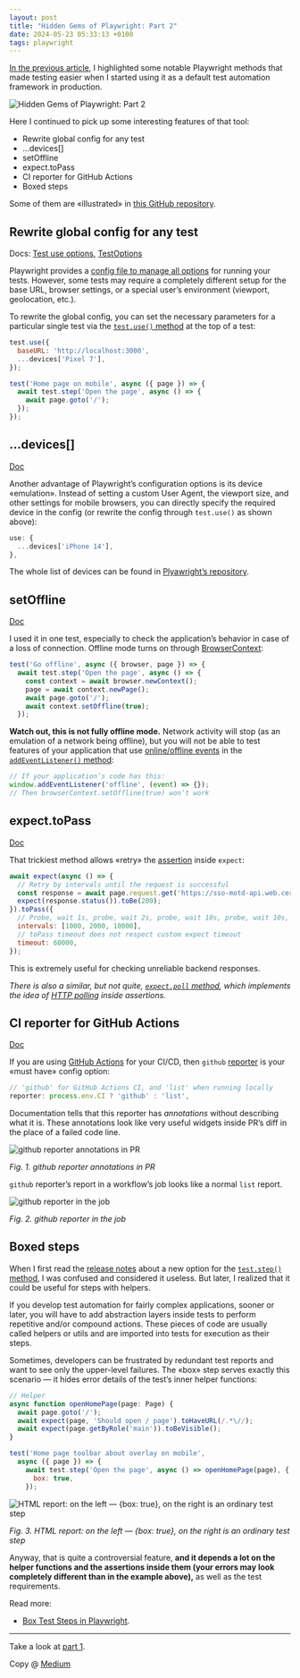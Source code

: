 ```yaml
---
layout: post
title: "Hidden Gems of Playwright: Part 2"
date: 2024-05-23 05:33:13 +0100
tags: playwright
---
```


[In the previous article](https://adequatica.github.io/2022/09/07/hidden-gems-of-playwright.html), I highlighted some notable Playwright methods that made testing easier when I started using it as a default test automation framework in production.

![Hidden Gems of Playwright: Part 2](/assets/2024-05-23/00-cover-2.jpg)

Here I continued to pick up some interesting features of that tool:

- Rewrite global config for any test
- …devices[]
- setOffline
- expect.toPass
- CI reporter for GitHub Actions
- Boxed steps

Some of them are «illustrated» in [this GitHub repository](https://github.com/adequatica/ui-testing).

## Rewrite global config for any test

Docs: [Test use options](https://playwright.dev/docs/test-use-options), [TestOptions](https://playwright.dev/docs/api/class-testoptions/)

Playwright provides a [config file to manage all options](https://playwright.dev/docs/test-configuration) for running your tests. However, some tests may require a completely different setup for the base URL, browser settings, or a special user’s environment (viewport, geolocation, etc.).

To rewrite the global config, you can set the necessary parameters for a particular single test via the [`test.use()` method](https://playwright.dev/docs/api/class-test#test-use) at the top of a test:

```JavaScript
test.use({
  baseURL: 'http://localhost:3000',
  ...devices['Pixel 7'],
});

test('Home page on mobile', async ({ page }) => {
  await test.step('Open the page', async () => {
    await page.goto('/');
  });
});
```

## …devices[]

[Doc](https://playwright.dev/docs/emulation#devices)

Another advantage of Playwright’s configuration options is its device «emulation». Instead of setting a custom User Agent, the viewport size, and other settings for mobile browsers, you can directly specify the required device in the config (or rewrite the config through `test.use()` as shown above):

```JavaScript
use: {
  ...devices['iPhone 14'],
},
```

The whole list of devices can be found in [Plyawright’s repository](https://github.com/microsoft/playwright/blob/main/packages/playwright-core/src/server/deviceDescriptorsSource.json).

## setOffline

[Doc](https://playwright.dev/docs/api/class-browsercontext#browser-context-set-offline)

I used it in one test, especially to check the application’s behavior in case of a loss of connection. Offline mode turns on through [BrowserContext](https://playwright.dev/docs/api/class-browsercontext):

```JavaScript
test('Go offline', async ({ browser, page }) => {
  await test.step('Open the page', async () => {
    const context = await browser.newContext();
    page = await context.newPage();
    await page.goto('/');
    await context.setOffline(true);
  });
```

**Watch out, this is not fully offline mode.** Network activity will stop (as an emulation of a network being offline), but you will not be able to test features of your application that use [online/offline events](https://developer.mozilla.org/en-US/docs/Web/API/Window/offline_event) in the [`addEventListener()` method](https://developer.mozilla.org/en-US/docs/Web/API/EventTarget/addEventListener):

```JavaScript
// If your application’s code has this:
window.addEventListener('offline', (event) => {});
// Then browserContext.setOffline(true) won’t work
```

## expect.toPass

[Doc](https://playwright.dev/docs/test-assertions#expecttopass)

That trickiest method allows «retry» the [assertion](https://playwright.dev/docs/test-assertions) inside `expect`:

```JavaScript
await expect(async () => {
  // Retry by intervals until the request is successful
  const response = await page.request.get('https://sso-motd-api.web.cern.ch/api/motd/');
  expect(response.status()).toBe(200);
}).toPass({
  // Probe, wait 1s, probe, wait 2s, probe, wait 10s, probe, wait 10s, probe
  intervals: [1000, 2000, 10000],
  // toPass timeout does not respect custom expect timeout
  timeout: 60000,
});
```

This is extremely useful for checking unreliable backend responses.

_There is also a similar, but not quite, [`expect.poll` method](https://playwright.dev/docs/test-assertions#expectpoll), which implements the idea of [HTTP polling](https://medium.com/cache-me-out/http-polling-and-long-polling-bd3f662a14f#0f5c) inside assertions._

## CI reporter for GitHub Actions

[Doc](https://playwright.dev/docs/test-reporters#github-actions-annotations)

If you are using [GitHub Actions](https://docs.github.com/en/actions/automating-builds-and-tests/about-continuous-integration) for your CI/CD, then `github` [reporter](https://playwright.dev/docs/test-reporters) is your «must have» config option:

```JavaScript
// 'github' for GitHub Actions CI, and 'list' when running locally
reporter: process.env.CI ? 'github' : 'list',
```

Documentation tells that this reporter has _annotations_ without describing what it is. These annotations look like very useful widgets inside PR’s diff in the place of a failed code line.

![github reporter annotations in PR](/assets/2024-05-23/01-reporter-github-actions-annotations.png)

_Fig. 1. github reporter annotations in PR_

`github` reporter’s report in a workflow’s job looks like a normal `list` report.

![github reporter in the job](/assets/2024-05-23/02-reporter-github-actions-jobs.png)

_Fig. 2. github reporter in the job_

## Boxed steps

When I first read the [release notes](https://playwright.dev/docs/release-notes#hide-implementation-details-box-test-steps) about a new option for the [`test.step()` method](https://playwright.dev/docs/api/class-test#test-step), I was confused and considered it useless. But later, I realized that it could be useful for steps with helpers.

If you develop test automation for fairly complex applications, sooner or later, you will have to add abstraction layers inside tests to perform repetitive and/or compound actions. These pieces of code are usually called helpers or utils and are imported into tests for execution as their steps.

Sometimes, developers can be frustrated by redundant test reports and want to see only the upper-level failures. The «box» step serves exactly this scenario — it hides error details of the test’s inner helper functions:

```JavaScript
// Helper
async function openHomePage(page: Page) {
  await page.goto('/');
  await expect(page, 'Should open / page').toHaveURL(/.*\//);
  await expect(page.getByRole('main')).toBeVisible();
}

test('Home page toolbar about overlay on mobile',
  async ({ page }) => {
    await test.step('Open the page', async () => openHomePage(page), {
      box: true,
    });
```

![HTML report: on the left — {box: true}, on the right is an ordinary test step](/assets/2024-05-23/03-test-step-box.png)

_Fig. 3. HTML report: on the left — {box: true}, on the right is an ordinary test step_

Anyway, that is quite a controversial feature, **and it depends a lot on the helper functions and the assertions inside them (your errors may look completely different than in the example above),** as well as the test requirements.

Read more:

- [Box Test Steps in Playwright](https://dev.to/playwright/box-test-steps-in-playwright-15d9).

---

Take a look at [part 1](https://adequatica.github.io/2022/09/07/hidden-gems-of-playwright.html).

Copy @ [Medium](https://adequatica.medium.com/hidden-gems-of-playwright-part-2-ca3e38a5954a)
